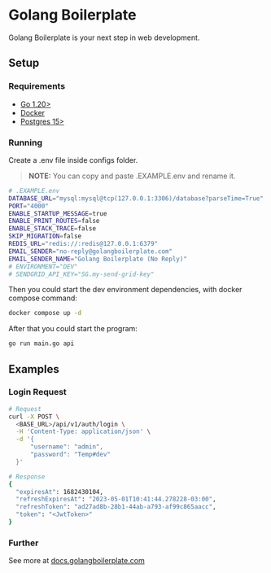 # Golang Boilerplate

Golang Boilerplate is your next step in web development.

## Setup

### Requirements

- [Go 1.20>](https://go.dev/dl/)
- [Docker](https://www.docker.com/products/docker-desktop/)
- [Postgres 15>](https://www.postgresql.org/download/)

### Running

Create a .env file inside configs folder.

> **NOTE:** You can copy and paste .EXAMPLE.env and rename it.

```sh
# .EXAMPLE.env
DATABASE_URL="mysql:mysql@tcp(127.0.0.1:3306)/database?parseTime=True"
PORT="4000"
ENABLE_STARTUP_MESSAGE=true
ENABLE_PRINT_ROUTES=false
ENABLE_STACK_TRACE=false
SKIP_MIGRATION=false
REDIS_URL="redis://:redis@127.0.0.1:6379"
EMAIL_SENDER="no-reply@golangboilerplate.com"
EMAIL_SENDER_NAME="Golang Boilerplate (No Reply)"
# ENVIRONMENT="DEV"
# SENDGRID_API_KEY="SG.my-send-grid-key"
```

Then you could start the dev environment dependencies, with docker compose command:

```sh
docker compose up -d
```

After that you could start the program:

```sh
go run main.go api
```

## Examples

### Login Request

```sh
# Request
curl -X POST \
  <BASE_URL>/api/v1/auth/login \
  -H 'Content-Type: application/json' \
  -d '{
      "username": "admin",
      "password": "Temp#dev"
  }'

# Response
{
  "expiresAt": 1682430104,
  "refreshExpiresAt": "2023-05-01T10:41:44.278228-03:00",
  "refreshToken": "ad27ad8b-28b1-44ab-a793-af99c865aacc",
  "token": "<JwtToken>"
}
```

### Further

<!-- TODO: Create a docs subdomain like abp -->
See more at [docs.golangboilerplate.com](https://docs.golangboilerplate.com/)